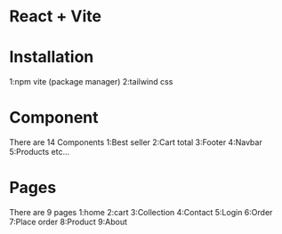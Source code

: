 # React + Vite

# Installation 
1:npm vite (package manager)
2:tailwind css

# Component
There are 14 Components
1:Best seller
2:Cart total
3:Footer
4:Navbar
5:Products etc...

# Pages
There are 9 pages
1:home
2:cart
3:Collection
4:Contact
5:Login
6:Order
7:Place order
8:Product
9:About

